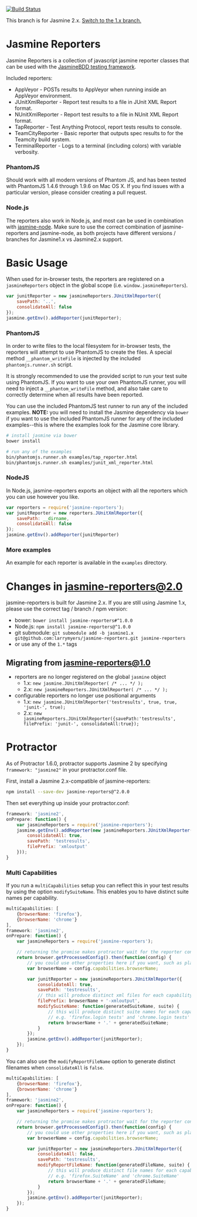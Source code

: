 
[![Build Status](https://travis-ci.org/larrymyers/jasmine-reporters.svg?branch=master)](https://travis-ci.org/larrymyers/jasmine-reporters)

This branch is for Jasmine 2.x.
[Switch to the 1.x branch.](https://github.com/larrymyers/jasmine-reporters/tree/jasmine1.x)

# Jasmine Reporters

Jasmine Reporters is a collection of javascript jasmine reporter classes that can be used with
the [JasmineBDD testing framework](http://jasmine.github.io/).

Included reporters:

* AppVeyor - POSTs results to AppVeyor when running inside an AppVeyor environment.
* JUnitXmlReporter - Report test results to a file in JUnit XML Report format.
* NUnitXmlReporter - Report test results to a file in NUnit XML Report format.
* TapReporter - Test Anything Protocol, report tests results to console.
* TeamCityReporter - Basic reporter that outputs spec results to for the Teamcity build system.
* TerminalReporter - Logs to a terminal (including colors) with variable verbosity.

### PhantomJS

Should work with all modern versions of Phantom JS, and has been tested with PhantomJS
1.4.6 through 1.9.6 on Mac OS X. If you find issues with a particular version, please
consider creating a pull request.

### Node.js

The reporters also work in Node.js, and most can be used in combination with
[jasmine-node](https://github.com/mhevery/jasmine-node). Make sure to use the correct
combination of jasmine-reporters and jasmine-node, as both projects have different versions
/ branches for Jasmine1.x vs Jasmine2.x support.

# Basic Usage

When used for in-browser tests, the reporters are registered on a `jasmineReporters` object in the
global scope (i.e. `window.jasmineReporters`).

```javascript
var junitReporter = new jasmineReporters.JUnitXmlReporter({
    savePath: '..',
    consolidateAll: false
});
jasmine.getEnv().addReporter(junitReporter);
```

### PhantomJS

In order to write files to the local filesystem for in-browser tests, the reporters will attempt
to use PhantomJS to create the files. A special method `__phantom_writeFile` is injected by the
included `phantomjs.runner.sh` script.

It is strongly recommended to use the provided script to run your test suite using PhantomJS. If
you want to use your own PhantomJS runner, you will need to inject a `__phantom_writeFile`
method, and also take care to correctly determine when all results have been reported.

You can use the included PhantomJS test runner to run any of the included examples.
**NOTE:** you will need to install the Jasmine dependency via `bower` if you want to use the
included PhantomJS runner for any of the included examples--this is where the examples
look for the Jasmine core library.

```bash
# install jasmine via bower
bower install

# run any of the examples
bin/phantomjs.runner.sh examples/tap_reporter.html
bin/phantomjs.runner.sh examples/junit_xml_reporter.html
```

### NodeJS

In Node.js, jasmine-reporters exports an object with all the reporters which you can use
however you like.

```javascript
var reporters = require('jasmine-reporters');
var junitReporter = new reporters.JUnitXmlReporter({
    savePath: __dirname,
    consolidateAll: false
});
jasmine.getEnv().addReporter(junitReporter)
```

### More examples

An example for each reporter is available in the `examples` directory.

# Changes in jasmine-reporters@2.0

jasmine-reporters is built for Jasmine 2.x. If you are still using Jasmine 1.x, please use
the correct tag / branch / npm version:

* bower: `bower install jasmine-reporters#^1.0.0`
* Node.js: `npm install jasmine-reporters@^1.0.0`
* git submodule: `git submodule add -b jasmine1.x git@github.com:larrymyers/jasmine-reporters.git jasmine-reporters`
* or use any of the `1.*` tags

## Migrating from jasmine-reporters@1.0

* reporters are no longer registered on the global `jasmine` object
    * 1.x: `new jasmine.JUnitXmlReporter( /* ... */ );`
    * 2.x: `new jasmineReporters.JUnitXmlReporter( /* ... */ );`
* configurable reporters no longer use positional arguments
    * 1.x: `new jasmine.JUnitXmlReporter('testresults', true, true, 'junit-', true);`
    * 2.x: `new jasmineReporters.JUnitXmlReporter({savePath:'testresults', filePrefix: 'junit-', consolidateAll:true});`

# Protractor

As of Protractor 1.6.0, protractor supports Jasmine 2 by specifying
`framework: "jasmine2"` in your protractor.conf file.

First, install a Jasmine 2.x-compatible of jasmine-reporters:

```bash
npm install --save-dev jasmine-reporters@^2.0.0
```

Then set everything up inside your protractor.conf:

```javascript
framework: 'jasmine2',
onPrepare: function() {
    var jasmineReporters = require('jasmine-reporters');
    jasmine.getEnv().addReporter(new jasmineReporters.JUnitXmlReporter({
        consolidateAll: true,
        savePath: 'testresults',
        filePrefix: 'xmloutput'
    }));
}
```

### Multi Capabilities

If you run a `multiCapabilities` setup you can reflect this in your test results
by using the option `modifySuiteName`. This enables you to have distinct suite
names per capability.

```javascript
multiCapabilities: [
    {browserName: 'firefox'},
    {browserName: 'chrome'}
],
framework: 'jasmine2',
onPrepare: function() {
    var jasmineReporters = require('jasmine-reporters');

    // returning the promise makes protractor wait for the reporter config before executing tests
    return browser.getProcessedConfig().then(function(config) {
        // you could use other properties here if you want, such as platform and version
        var browserName = config.capabilities.browserName;

        var junitReporter = new jasmineReporters.JUnitXmlReporter({
            consolidateAll: true,
            savePath: 'testresults',
            // this will produce distinct xml files for each capability
            filePrefix: browserName + '-xmloutput',
            modifySuiteName: function(generatedSuiteName, suite) {
                // this will produce distinct suite names for each capability,
                // e.g. 'firefox.login tests' and 'chrome.login tests'
                return browserName + '.' + generatedSuiteName;
            }
        });
        jasmine.getEnv().addReporter(junitReporter);
    });
}
```

You can also use the `modifyReportFileName` option to generate distinct
filenames when `consolidateAll` is `false`.

```javascript
multiCapabilities: [
    {browserName: 'firefox'},
    {browserName: 'chrome'}
],
framework: 'jasmine2',
onPrepare: function() {
    var jasmineReporters = require('jasmine-reporters');

    // returning the promise makes protractor wait for the reporter config before executing tests
    return browser.getProcessedConfig().then(function(config) {
        // you could use other properties here if you want, such as platform and version
        var browserName = config.capabilities.browserName;

        var junitReporter = new jasmineReporters.JUnitXmlReporter({
            consolidateAll: false,
            savePath: 'testresults',
            modifyReportFileName: function(generatedFileName, suite) {
                // this will produce distinct file names for each capability,
                // e.g. 'firefox.SuiteName' and 'chrome.SuiteName'
                return browserName + '.' + generatedFileName;
            }
        });
        jasmine.getEnv().addReporter(junitReporter);
    });
}
```

